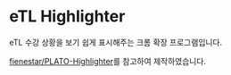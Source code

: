 # eTL Highlighter

eTL 수강 상황을 보기 쉽게 표시해주는 크롬 확장 프로그램입니다.

[fienestar/PLATO-Highlighter](https://github.com/fienestar/PLATO-Highlighter)를 참고하여 제작하였습니다.